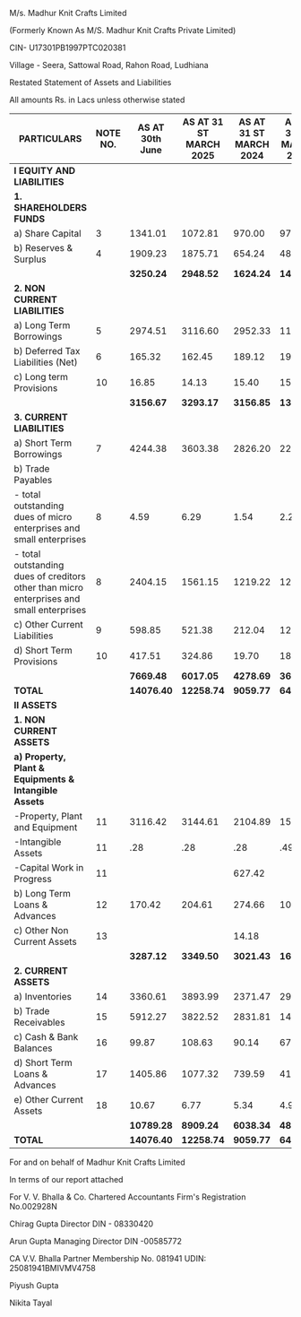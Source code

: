 M/s. Madhur Knit Crafts Limited

(Formerly Known As M/S. Madhur Knit Crafts Private Limited)

CIN- U17301PB1997PTC020381

Village - Seera, Sattowal Road, Rahon Road, Ludhiana

Restated Statement of Assets and Liabilities

All amounts Rs. in Lacs unless otherwise stated

<table><thead><tr><th>PARTICULARS</th><th>NOTE NO.</th><th>AS AT 30th June</th><th>AS AT 31 ST MARCH 2025</th><th>AS AT 31 ST MARCH 2024</th><th>AS AT 31 ST MARCH 2023</th></tr></thead><tbody><tr><td><strong>I EQUITY AND LIABILITIES</strong></td><td></td><td></td><td></td><td></td><td></td></tr><tr><td><strong>1. SHAREHOLDERS FUNDS</strong></td><td></td><td></td><td></td><td></td><td></td></tr><tr><td>a) Share Capital</td><td>3</td><td>1341.01</td><td>1072.81</td><td>970.00</td><td>970.00</td></tr><tr><td>b) Reserves & Surplus</td><td>4</td><td>1909.23</td><td>1875.71</td><td>654.24</td><td>483.80</td></tr><tr><td></td><td></td><td><strong>3250.24</strong></td><td><strong>2948.52</strong></td><td><strong>1624.24</strong></td><td><strong>1453.80</strong></td></tr><tr><td><strong>2. NON CURRENT LIABILITIES</strong></td><td></td><td></td><td></td><td></td><td></td></tr><tr><td>a) Long Term Borrowings</td><td>5</td><td>2974.51</td><td>3116.60</td><td>2952.33</td><td>1142.54</td></tr><tr><td>b) Deferred Tax Liabilities (Net)</td><td>6</td><td>165.32</td><td>162.45</td><td>189.12</td><td>193.92</td></tr><tr><td>c) Long term Provisions</td><td>10</td><td>16.85</td><td>14.13</td><td>15.40</td><td>15.08</td></tr><tr><td></td><td></td><td><strong>3156.67</strong></td><td><strong>3293.17</strong></td><td><strong>3156.85</strong></td><td><strong>1351.54</strong></td></tr><tr><td><strong>3. CURRENT LIABILITIES</strong></td><td></td><td></td><td></td><td></td><td></td></tr><tr><td>a) Short Term Borrowings</td><td>7</td><td>4244.38</td><td>3603.38</td><td>2826.20</td><td>2274.99</td></tr><tr><td>b) Trade Payables</td><td></td><td></td><td></td><td></td><td></td></tr><tr><td>- total outstanding dues of micro enterprises and small enterprises</td><td>8</td><td>4.59</td><td>6.29</td><td>1.54</td><td>2.20</td></tr><tr><td>- total outstanding dues of creditors other than micro enterprises and small enterprises</td><td>8</td><td>2404.15</td><td>1561.15</td><td>1219.22</td><td>1227.75</td></tr><tr><td>c) Other Current Liabilities</td><td>9</td><td>598.85</td><td>521.38</td><td>212.04</td><td>129.51</td></tr><tr><td>d) Short Term Provisions</td><td>10</td><td>417.51</td><td>324.86</td><td>19.70</td><td>18.92</td></tr><tr><td></td><td></td><td><strong>7669.48</strong></td><td><strong>6017.05</strong></td><td><strong>4278.69</strong></td><td><strong>3653.37</strong></td></tr><tr><td><strong>TOTAL</strong></td><td></td><td><strong>14076.40</strong></td><td><strong>12258.74</strong></td><td><strong>9059.77</strong></td><td><strong>6458.72</strong></td></tr><tr><td><strong>II ASSETS</strong></td><td></td><td></td><td></td><td></td><td></td></tr><tr><td><strong>1. NON CURRENT ASSETS</strong></td><td></td><td></td><td></td><td></td><td></td></tr><tr><td><strong>a) Property, Plant & Equipments & Intangible Assets</strong></td><td></td><td></td><td></td><td></td><td></td></tr><tr><td>-Property, Plant and Equipment</td><td>11</td><td>3116.42</td><td>3144.61</td><td>2104.89</td><td>1592.72</td></tr><tr><td>-Intangible Assets</td><td>11</td><td>.28</td><td>.28</td><td>.28</td><td>.49</td></tr><tr><td>-Capital Work in Progress</td><td>11</td><td></td><td></td><td>627.42</td><td></td></tr><tr><td>b) Long Term Loans & Advances</td><td>12</td><td>170.42</td><td>204.61</td><td>274.66</td><td>10.90</td></tr><tr><td>c) Other Non Current Assets</td><td>13</td><td></td><td></td><td>14.18</td><td></td></tr><tr><td></td><td></td><td><strong>3287.12</strong></td><td><strong>3349.50</strong></td><td><strong>3021.43</strong></td><td><strong>1604.11</strong></td></tr><tr><td><strong>2. CURRENT ASSETS</strong></td><td></td><td></td><td></td><td></td><td></td></tr><tr><td>a) Inventories</td><td>14</td><td>3360.61</td><td>3893.99</td><td>2371.47</td><td>2962.08</td></tr><tr><td>b) Trade Receivables</td><td>15</td><td>5912.27</td><td>3822.52</td><td>2831.81</td><td>1403.45</td></tr><tr><td>c) Cash & Bank Balances</td><td>16</td><td>99.87</td><td>108.63</td><td>90.14</td><td>67.91</td></tr><tr><td>d) Short Term Loans & Advances</td><td>17</td><td>1405.86</td><td>1077.32</td><td>739.59</td><td>416.17</td></tr><tr><td>e) Other Current Assets</td><td>18</td><td>10.67</td><td>6.77</td><td>5.34</td><td>4.99</td></tr><tr><td></td><td></td><td><strong>10789.28</strong></td><td><strong>8909.24</strong></td><td><strong>6038.34</strong></td><td><strong>4854.61</strong></td></tr><tr><td><strong>TOTAL</strong></td><td></td><td><strong>14076.40</strong></td><td><strong>12258.74</strong></td><td><strong>9059.77</strong></td><td><strong>6458.72</strong></td></tr></tbody></table>

For and on behalf of Madhur
Knit Crafts Limited

In terms of our report attached

For V. V. Bhalla & Co. Chartered
Accountants
Firm's Registration No.002928N

Chirag Gupta
Director
DIN - 08330420

Arun Gupta
Managing Director
DIN -00585772

CA V.V. Bhalla Partner
Membership No. 081941
UDIN: 25081941BMIVMV4758

Piyush Gupta

Nikita Tayal